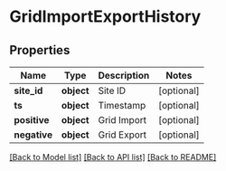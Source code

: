 # GridImportExportHistory

## Properties
Name | Type | Description | Notes
------------ | ------------- | ------------- | -------------
**site_id** | **object** | Site ID | [optional] 
**ts** | **object** | Timestamp | [optional] 
**positive** | **object** | Grid Import | [optional] 
**negative** | **object** | Grid Export | [optional] 

[[Back to Model list]](../README.md#documentation-for-models) [[Back to API list]](../README.md#documentation-for-api-endpoints) [[Back to README]](../README.md)

